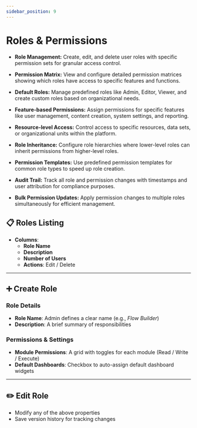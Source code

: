```yaml
---
sidebar_position: 9
---
```

# Roles & Permissions

- **Role Management:** Create, edit, and delete user roles with specific permission sets for granular access control.

- **Permission Matrix:** View and configure detailed permission matrices showing which roles have access to specific features and functions.

- **Default Roles:** Manage predefined roles like Admin, Editor, Viewer, and create custom roles based on organizational needs.

- **Feature-based Permissions:** Assign permissions for specific features like user management, content creation, system settings, and reporting.

- **Resource-level Access:** Control access to specific resources, data sets, or organizational units within the platform.

- **Role Inheritance:** Configure role hierarchies where lower-level roles can inherit permissions from higher-level roles.

- **Permission Templates:** Use predefined permission templates for common role types to speed up role creation.

- **Audit Trail:** Track all role and permission changes with timestamps and user attribution for compliance purposes.

- **Bulk Permission Updates:** Apply permission changes to multiple roles simultaneously for efficient management.

## 📋 Roles Listing

- **Columns**:
  - **Role Name**
  - **Description**
  - **Number of Users**
  - **Actions**: Edit / Delete

---

## ➕ Create Role

### Role Details

- **Role Name**: Admin defines a clear name (e.g., *Flow Builder*)
- **Description**: A brief summary of responsibilities

### Permissions & Settings

- **Module Permissions**: A grid with toggles for each module (Read / Write / Execute)
- **Default Dashboards**: Checkbox to auto-assign default dashboard widgets

---

## ✏️ Edit Role

- Modify any of the above properties
- Save version history for tracking changes
